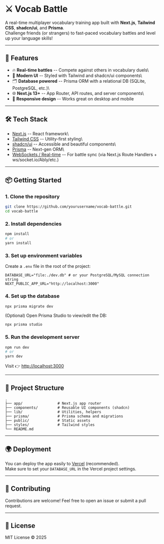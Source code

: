 # ⚔️ Vocab Battle

A real-time multiplayer vocabulary training app built with **Next.js**,
**Tailwind CSS**, **shadcn/ui**, and **Prisma**.\
Challenge friends (or strangers) to fast-paced vocabulary battles and
level up your language skills!

------------------------------------------------------------------------

## 🚀 Features

-   🔥 **Real-time battles** -- Compete against others in vocabulary
    duels\
-   🎨 **Modern UI** -- Styled with Tailwind and shadcn/ui components\
-   🗂 **Database powered** -- Prisma ORM with a relational DB (SQLite,
    PostgreSQL, etc.)\
-   🌐 **Next.js 13+** -- App Router, API routes, and server components\
-   📱 **Responsive design** -- Works great on desktop and mobile

------------------------------------------------------------------------

## 🛠️ Tech Stack

-   [Next.js](https://nextjs.org/) -- React framework\
-   [Tailwind CSS](https://tailwindcss.com/) -- Utility-first styling\
-   [shadcn/ui](https://ui.shadcn.com/) -- Accessible and beautiful
    components\
-   [Prisma](https://www.prisma.io/) -- Next-gen ORM\
-   [WebSockets /
    Real-time](https://nextjs.org/docs/app/building-your-application/routing/route-handlers)
    -- For battle sync (via Next.js Route Handlers +
    ws/socket.io/Ably/etc.)

------------------------------------------------------------------------

## 📦 Getting Started

### 1. Clone the repository

``` bash
git clone https://github.com/yourusername/vocab-battle.git
cd vocab-battle
```

### 2. Install dependencies

``` bash
npm install
# or
yarn install
```

### 3. Set up environment variables

Create a `.env` file in the root of the project:

``` env
DATABASE_URL="file:./dev.db" # or your PostgreSQL/MySQL connection string
NEXT_PUBLIC_APP_URL="http://localhost:3000"
```

### 4. Set up the database

``` bash
npx prisma migrate dev
```

(Optional) Open Prisma Studio to view/edit the DB:

``` bash
npx prisma studio
```

### 5. Run the development server

``` bash
npm run dev
# or
yarn dev
```

Visit 👉 <http://localhost:3000>

------------------------------------------------------------------------

## 🧩 Project Structure

    .
    ├── app/                # Next.js app router
    ├── components/         # Reusable UI components (shadcn)
    ├── lib/                # Utilities, helpers
    ├── prisma/             # Prisma schema and migrations
    ├── public/             # Static assets
    ├── styles/             # Tailwind styles
    └── README.md

------------------------------------------------------------------------

## 🌍 Deployment

You can deploy the app easily to [Vercel](https://vercel.com/)
(recommended).\
Make sure to set your `DATABASE_URL` in the Vercel project settings.

------------------------------------------------------------------------

## 🤝 Contributing

Contributions are welcome! Feel free to open an issue or submit a pull
request.

------------------------------------------------------------------------

## 📜 License

MIT License © 2025
